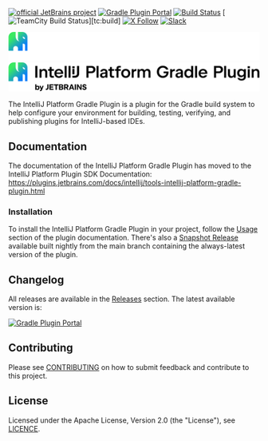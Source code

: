 [![official JetBrains project](https://jb.gg/badges/official.svg)][jb:github]
[![Gradle Plugin Portal][gradle-plugin-badge]][gradle-plugin-page]
[![Build Status](https://github.com/JetBrains/intellij-platform-gradle-plugin/workflows/Build/badge.svg)][gh:build]
[![TeamCity Build Status](https://teamcity.jetbrains.com/app/rest/builds/buildType:(id:OpenSourceProjects_GradleIntellijPlugin_UnitTests),branch:%3Cdefault%3E/statusIcon)][tc:build]
[![X Follow](https://img.shields.io/badge/follow-%40JBPlatform-1DA1F2?logo=x)][jb:x]
[![Slack](https://img.shields.io/badge/Slack-%23intellij--platform--gradle--plugin-blue?style=flat-square&logo=Slack)][jb:slack]

![IntelliJ Platform Gradle Plugin](.github/readme/intellij-platform-gradle-plugin-dark.svg#gh-dark-mode-only)
![IntelliJ Platform Gradle Plugin](.github/readme/intellij-platform-gradle-plugin-light.svg#gh-light-mode-only)

The IntelliJ Platform Gradle Plugin is a plugin for the Gradle build system to help configure your environment for building, testing, verifying, and publishing plugins for IntelliJ-based IDEs.

## Documentation
The documentation of the IntelliJ Platform Gradle Plugin has moved to the IntelliJ Platform Plugin SDK Documentation:
https://plugins.jetbrains.com/docs/intellij/tools-intellij-platform-gradle-plugin.html

### Installation
To install the IntelliJ Platform Gradle Plugin in your project, follow the [Usage](https://plugins.jetbrains.com/docs/intellij/tools-intellij-platform-gradle-plugin.html#usage) section of the plugin documentation.
There's also a [Snapshot Release](https://plugins.jetbrains.com/docs/intellij/tools-intellij-platform-gradle-plugin.html#snapshot-release) available built nightly from the main branch containing the always-latest version of the plugin.

## Changelog
All releases are available in the [Releases](https://github.com/JetBrains/intellij-platform-gradle-plugin/releases) section.
The latest available version is:

[![Gradle Plugin Portal][gradle-plugin-badge]][gradle-plugin-page]

## Contributing
Please see [CONTRIBUTING](./CONTRIBUTING.md) on how to submit feedback and contribute to this project.

## License
Licensed under the Apache License, Version 2.0 (the "License"), see [LICENCE](./LICENSE).

[gh:build]: https://github.com/JetBrains/intellij-platform-gradle-plugin/actions/workflows/build.yml
[jb:github]: https://github.com/JetBrains#jetbrains-open-source
[jb:slack]: https://plugins.jetbrains.com/slack
[jb:x]: https://twitter.com/JBPlatform
[tc:build]: https://teamcity.jetbrains.com/project/OpenSourceProjects_GradleIntellijPlugin?mode=builds
[gradle-plugin-badge]: https://img.shields.io/gradle-plugin-portal/v/org.jetbrains.intellij.platform?color=green&label=Gradle%20Plugin%20Portal&logo=gradle
[gradle-plugin-page]: https://plugins.gradle.org/plugin/org.jetbrains.intellij.platform
